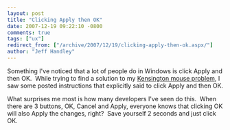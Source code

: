 ```yaml
---
layout: post
title: "Clicking Apply then OK"
date: 2007-12-19 09:22:10 -0800
comments: true
tags: ["ux"]
redirect_from: ["/archive/2007/12/19/clicking-apply-then-ok.aspx/"]
author: "Jeff Handley"
---
```

<!-- more -->
<p>Something I've noticed that a lot of people do in Windows is click Apply and then OK.  While trying to find a solution to my <a href="http://jeffhandley.com/archive/2007/12/18/kensington-expert-mouse-on-vista.aspx" target="_blank">Kensington mouse problem</a>, I saw some posted instructions that explicitly said to click Apply and then OK.</p>  <p>What surprises me most is how many developers I've seen do this.  When there are 3 buttons, OK, Cancel and Apply, everyone knows that clicking OK will also Apply the changes, right?  Save yourself 2 seconds and just click OK.</p>
